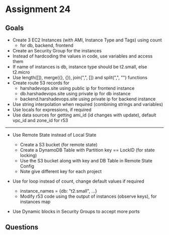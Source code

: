 # Assignment 24

## Goals

- Create 3 EC2 Instances (with AMI, Instance Type and Tags) using count
  - for db, backend, frontend
- Create an Security Group for the instances
- Instead of hardcoding the values in code, use variables and access them
- If name of instances is db, instance type should be t2.small, else t2.micro
- Use length([]), merge({}, {}), join(",", []) and split(",", "") functions
- Create route 53 records for
  - harshadevops.site using public ip for frontend instance
  - db.harshadevops.site using private ip for db instance
  - backend.harshadevops.site using private ip for backend instance
- Use string interpolation when required (combining strings and variables)
- Use locals for expressions, if required
- Use data sources for getting ami_id (id changes with update), default vpc_id and zone_id for r53

---

- Use Remote State instead of Local State
  - Create a S3 bucket (for remote state)
  - Create a DynamoDB Table with Partition key == LockID (for state locking)
  - Use the S3 bucket along with key and DB Table in Remote State Config
  - Note give different key for each project
- Use for loop instead of count, change default values if required

  - instance_names = {db: "t2.small", ...}
  - Modify r53 code using the output of instances (observe keys), for instances map

- Use Dynamic blocks in Security Groups to accept more ports

## Questions
